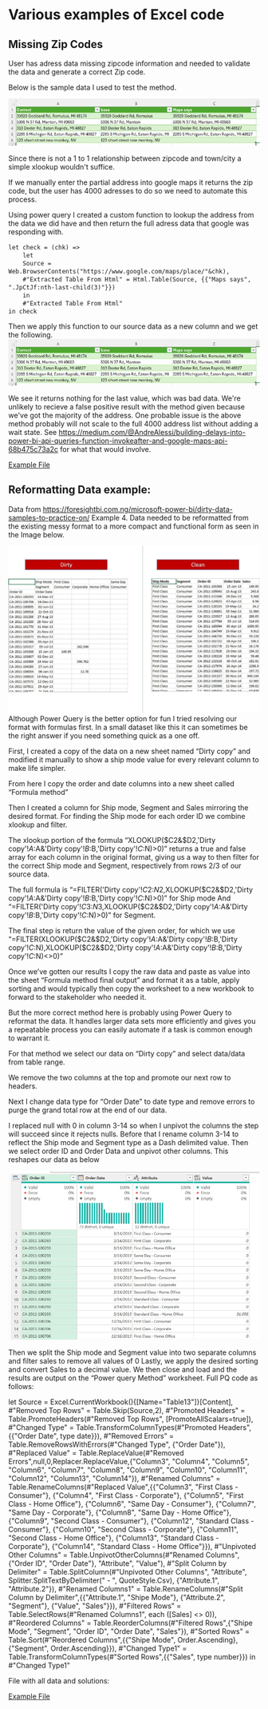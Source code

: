 # Various examples of Excel code

## Missing Zip Codes

User has adress data missing zipcode information and needed to validate the data and generate a correct Zip code.

Below is the sample data I used to test the method.

![alt text](https://github.com/Impcodeisok/excel/blob/main/FZFinisheddata.jpg "Source Example")

Since there is not a 1 to 1 relationship between zipcode and town/city a simple xlookup wouldn't suffice.

If we manually enter the partial address into google maps it returns the zip code, but the user has 4000 adresses to do so we need to automate this process.

Using power query I created a custom function to lookup the address from the data we did have and then return the full adress data that google was responding with.

``` Mcode
let check = (chk) =>
    let
    Source = Web.BrowserContents("https://www.google.com/maps/place/"&chk),
    #"Extracted Table From Html" = Html.Table(Source, {{"Maps says", ".JpCtJf:nth-last-child(3)"}})
    in
    #"Extracted Table From Html"
in check
```

Then we apply this function to our source data as a new column and we get the following.
![alt text](https://github.com/Impcodeisok/excel/blob/main/FZFinisheddata.jpg "Example output")

We see it returns nothing for the last value, which was bad data.  We're unlikely to recieve a false positive result with the method given because we've got the majority of the address.  One probable issue is the above method probably will not scale to the full 4000 address list without adding a wait state. See https://medium.com/@AndreAlessi/building-delays-into-power-bi-api-queries-function-invokeafter-and-google-maps-api-68b475c73a2c for what that would involve.

[Example File](https://github.com/Impcodeisok/excel/blob/main/Find%20zip.xlsx "Find Zip example")


## Reformatting Data example:

Data from https://foresightbi.com.ng/microsoft-power-bi/dirty-data-samples-to-practice-on/ Example 4.
Data needed to be reformatted from the existing messy format to a more compact and functional form as seen in the Image below.

![alt text](https://github.com/Impcodeisok/excel/blob/main/goal.jpg "Data to reformat"
)
Although Power Query is the better option for fun I tried resolving our format with formulas first.  In a small dataset like this it can sometimes be the right answer if you need something quick as a one off.

First, I created a copy of the data on a new sheet named “Dirty copy” and modified it manually to show a ship mode value for every relevant column to make life simpler.

From here I copy the order and date columns into a new sheet called “Formula method”

Then I created a column for Ship mode, Segment and Sales mirroring the desired format.
For finding the Ship mode for each order ID we combine xlookup and filter.

The xlookup portion of the formula “XLOOKUP($C2&$D2,'Dirty copy'!$A:$A&'Dirty copy'!$B:$B,'Dirty copy'!$C:$N)>0)” returns a true and false array for each column in the original format, giving us a way to then filter for the correct Ship mode and Segment, respectively from rows 2/3 of our source data.

The full formula is “=FILTER('Dirty copy'!$C$2:$N$2,XLOOKUP($C2&$D2,'Dirty copy'!$A:$A&'Dirty copy'!$B:$B,'Dirty copy'!$C:$N)>0)” for Ship mode
And
“=FILTER('Dirty copy'!$C$3:$N$3,XLOOKUP($C2&$D2,'Dirty copy'!$A:$A&'Dirty copy'!$B:$B,'Dirty copy'!$C:$N)>0)” for Segment.

The final step is return the value of the given order, for which we use 
“=FILTER(XLOOKUP($C2&$D2,'Dirty copy'!$A:$A&'Dirty copy'!$B:$B,'Dirty copy'!$C:$N),XLOOKUP($C2&$D2,'Dirty copy'!$A:$A&'Dirty copy'!$B:$B,'Dirty copy'!$C:$N)<>0)”

Once we’ve gotten our results I copy the raw data and paste as value into the sheet “Formula method final output” and format it as a table, apply sorting and would typically then copy the worksheet to a new workbook to forward to the stakeholder who needed it.

But the more correct method here is probably using Power Query to reformat the data.  It handles larger data sets more efficiently and gives you a repeatable process you can easily automate if a task is common enough to warrant it.

For that method we select our data on “Dirty copy” and select data/data from table range.

We remove the two columns at the top and promote our next row to headers.

Next I change data type for “Order Date” to date type and remove errors to purge the grand total row at the end of our data.

I replaced null with 0 in column 3-14 so when I unpivot the columns the step will succeed since it rejects nulls.
Before that I rename column 3-14 to reflect the Ship mode and Segment type as a Dash delimited value.
Then we select order ID and Order Data and unpivot other columns.
This reshapes our data as below

![alt text](https://github.com/Impcodeisok/excel/blob/main/pivot.jpg "Unpivot")

Then we split the Ship mode and Segment value into two separate columns and filter sales to remove all values of 0
Lastly, we apply the desired sorting and convert Sales to a decimal value.
We then close and load and the results are output on the “Power query Method” worksheet.
Full PQ code as follows:

let
    Source = Excel.CurrentWorkbook(){[Name="Table13"]}[Content],
    #"Removed Top Rows" = Table.Skip(Source,2),
    #"Promoted Headers" = Table.PromoteHeaders(#"Removed Top Rows", [PromoteAllScalars=true]),
    #"Changed Type" = Table.TransformColumnTypes(#"Promoted Headers",{{"Order Date", type date}}),
    #"Removed Errors" = Table.RemoveRowsWithErrors(#"Changed Type", {"Order Date"}),
    #"Replaced Value" = Table.ReplaceValue(#"Removed Errors",null,0,Replacer.ReplaceValue,{"Column3", "Column4", "Column5", "Column6", "Column7", "Column8", "Column9", "Column10", "Column11", "Column12", "Column13", "Column14"}),
    #"Renamed Columns" = Table.RenameColumns(#"Replaced Value",{{"Column3", "First Class - Consumer"}, {"Column4", "First Class - Corporate"}, {"Column5", "First Class - Home Office"}, {"Column6", "Same Day - Consumer"}, {"Column7", "Same Day - Corporate"}, {"Column8", "Same Day - Home Office"}, {"Column9", "Second Class - Consumer"}, {"Column12", "Standard Class - Consumer"}, {"Column10", "Second Class - Corporate"}, {"Column11", "Second Class - Home Office"}, {"Column13", "Standard Class - Corporate"}, {"Column14", "Standard Class - Home Office"}}),
    #"Unpivoted Other Columns" = Table.UnpivotOtherColumns(#"Renamed Columns", {"Order ID", "Order Date"}, "Attribute", "Value"),
    #"Split Column by Delimiter" = Table.SplitColumn(#"Unpivoted Other Columns", "Attribute", Splitter.SplitTextByDelimiter(" - ", QuoteStyle.Csv), {"Attribute.1", "Attribute.2"}),
    #"Renamed Columns1" = Table.RenameColumns(#"Split Column by Delimiter",{{"Attribute.1", "Shipe Mode"}, {"Attribute.2", "Segment"}, {"Value", "Sales"}}),
    #"Filtered Rows" = Table.SelectRows(#"Renamed Columns1", each ([Sales] <> 0)),
    #"Reordered Columns" = Table.ReorderColumns(#"Filtered Rows",{"Shipe Mode", "Segment", "Order ID", "Order Date", "Sales"}),
    #"Sorted Rows" = Table.Sort(#"Reordered Columns",{{"Shipe Mode", Order.Ascending}, {"Segment", Order.Ascending}}),
    #"Changed Type1" = Table.TransformColumnTypes(#"Sorted Rows",{{"Sales", type number}})
in
    #"Changed Type1"

File with all data and solutions:

[Example File](https://github.com/Impcodeisok/excel/blob/main/4.-Badly-Structured-Sales-Data-4.xlsx "Badly structured sales data")



